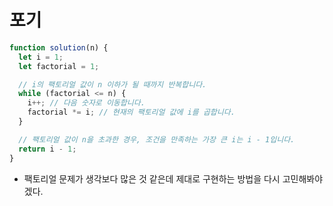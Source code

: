 # 포기
```js
function solution(n) {
  let i = 1;
  let factorial = 1;

  // i의 팩토리얼 값이 n 이하가 될 때까지 반복합니다.
  while (factorial <= n) {
    i++; // 다음 숫자로 이동합니다.
    factorial *= i; // 현재의 팩토리얼 값에 i를 곱합니다.
  }

  // 팩토리얼 값이 n을 초과한 경우, 조건을 만족하는 가장 큰 i는 i - 1입니다.
  return i - 1;
}
```

- 팩토리얼 문제가 생각보다 많은 것 같은데 제대로 구현하는 방법을 다시 고민해봐야겠다.
